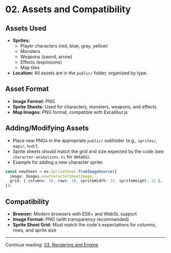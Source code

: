 # 02. Assets and Compatibility

## Assets Used

- **Sprites:**
  - Player characters (red, blue, gray, yellow)
  - Monsters
  - Weapons (sword, arrow)
  - Effects (explosions)
  - Map tiles
- **Location:** All assets are in the `public/` folder, organized by type.

## Asset Format

- **Image Format:** PNG
- **Sprite Sheets:** Used for characters, monsters, weapons, and effects
- **Map Images:** PNG format, compatible with Excalibur.js

## Adding/Modifying Assets

- Place new PNGs in the appropriate `public/` subfolder (e.g., `sprites/`, `maps/`, `hud/`).
- Sprite sheets should match the grid and size expected by the code (see `character-animations.ts` for details).
- Example for adding a new character sprite:

```ts
const newSheet = ex.SpriteSheet.fromImageSource({
  image: Images.newCharacterSheetImage,
  grid: { columns: 10, rows: 10, spriteWidth: 32, spriteHeight: 32 },
});
```

## Compatibility

- **Browser:** Modern browsers with ES6+ and WebGL support
- **Image Format:** PNG (with transparency recommended)
- **Sprite Sheet Grid:** Must match the code's expectations for columns, rows, and sprite size

---

Continue reading: [03. Rendering and Engine](03.%20Rendering%20and%20Engine.md)
